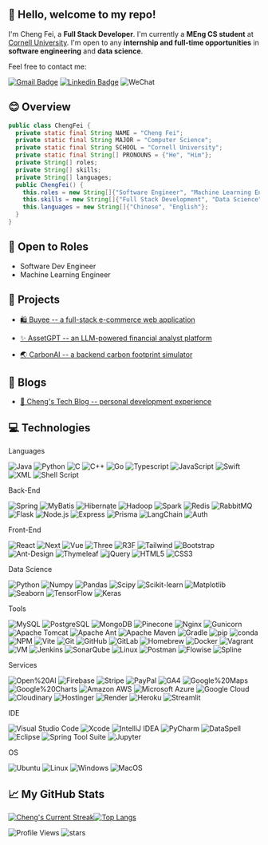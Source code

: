 ## 👋 Hello, welcome to my repo!

I'm Cheng Fei, a **Full Stack Developer**. I'm currently a **MEng CS student** at [Cornell University](https://tech.cornell.edu/). I'm open to any **internship and full-time opportunities** in **software engineering** and **data science**.

Feel free to contact me:

[![Gmail Badge](https://img.shields.io/badge/-cf482@cornell.edu-c14438?style=flat-square&logo=Gmail&logoColor=white&link=mailto:cf482@cornell.edu)](mailto:cf482@cornell.edu)
[![Linkedin Badge](https://img.shields.io/badge/-Cheng_Fei-blue?style=flat-square&logo=Linkedin&logoColor=white&link=https://www.linkedin.com/in/cheng-fei-cf482/)](https://www.linkedin.com/in/cheng-fei-cf482/)
![WeChat](https://img.shields.io/badge/fc15051860219-07C160?style=flat-square&logo=wechat&logoColor=white)

<!-- [![Outlook](https://img.shields.io/badge/-Cheng_a_Fei@outlook.com-0078D4?style=flat-square&logo=microsoft-outlook&logoColor=white&link=mailto:Cheng_a_Fei@outlook.com)](mailto:Cheng_a_Fei@outlook.com) -->

## 😊 Overview

```java
public class ChengFei {
  private static final String NAME = "Cheng Fei";
  private static final String MAJOR = "Computer Science";
  private static final String SCHOOL = "Cornell University";
  private static final String[] PRONOUNS = {"He", "Him"};
  private String[] roles;
  private String[] skills;
  private String[] languages;
  public ChengFei() {
    this.roles = new String[]{"Software Engineer", "Machine Learning Engineer"};
    this.skills = new String[]{"Full Stack Development", "Data Science"};
    this.languages = new String[]{"Chinese", "English"};
  }
}
```

## 📝 Open to Roles

- Software Dev Engineer
- Machine Learning Engineer

## 🤖 Projects

- [🛍️ Buyee -- a full-stack e-commerce web application](https://github.com/ChengaFEI/buyee-springboot-ecommerce)

- [✨ AssetGPT -- an LLM-powered financial analyst platform](https://assetgpt.streamlit.app//)

- [🌏 CarbonAI -- a backend carbon footprint simulator](https://github.com/ChengaFEI/forest-carbon-simulator)

## 📖 Blogs

- [📙 Cheng's Tech Blog -- personal development experience](https://techblog.streamlit.app/)

## 💻 Technologies

Languages

![Java](https://img.shields.io/badge/-Java-black?style=flat-square&logo=java)
![Python](https://img.shields.io/badge/-Python-black?style=flat-square&logo=Python)
![C](https://img.shields.io/badge/c-black?style=flat-square&logo=c)
![C++](https://img.shields.io/badge/-C++-black?style=flat-square&logo=c)
![Go](https://img.shields.io/badge/-Go-black?style=flat-square&logo=go)
![Typescript](https://img.shields.io/badge/-Typescript-black?style=flat-square&logo=typescript)
![JavaScript](https://img.shields.io/badge/-JavaScript-black?style=flat-square&logo=javascript)
![Swift](https://img.shields.io/badge/swift-black?style=flat-square&logo=swift)
![XML](https://img.shields.io/badge/XML-black?style=flat-square&logo=XML)
![Shell Script](https://img.shields.io/badge/shell_script-black?style=flat-square&logo=gnu-bash)

Back-End

![Spring](https://img.shields.io/badge/spring-black?style=flat-square&logo=spring)
![MyBatis](https://img.shields.io/badge/MyBatis-black?style=flat-square&logo=MyBatis)
![Hibernate](https://img.shields.io/badge/Hibernate-black?style=flat-square&logo=Hibernate)
![Hadoop](https://img.shields.io/badge/Hadoop-black?style=flat-square&logo=Hadoop)
![Spark](https://img.shields.io/badge/Spark-black?style=flat-square&logo=Apache-Spark)
![Redis](https://img.shields.io/badge/Redis-black?style=flat-square&logo=Redis)
![RabbitMQ](https://img.shields.io/badge/RabbitMQ-black?style=flat-square&logo=RabbitMQ)
![Flask](https://img.shields.io/badge/flask-black?style=flat-square&logo=flask)
![Node.js](https://img.shields.io/badge/-Node.js-black?style=flat-square&logo=Node.js)
![Express](https://img.shields.io/badge/Express-black?style=flat-square&logo=Express)
![Prisma](https://img.shields.io/badge/Prisma-black?style=flat-square&logo=Prisma)
![LangChain](https://img.shields.io/badge/LangChain-black?style=flat-square&logo=LangChain)
![Auth](https://img.shields.io/badge/Auth-black?style=flat-square&logo=Auth0)

Front-End

![React](https://img.shields.io/badge/-React-black?style=flat-square&logo=react)
![Next](https://img.shields.io/badge/Next-black?style=flat-square&logo=Next.js)
![Vue](https://img.shields.io/badge/-Vue-black?style=flat-square&logo=vue.js)
![Three](https://img.shields.io/badge/Three-black?style=flat-square&logo=Three.js)
![R3F](https://img.shields.io/badge/R3F-black?style=flat-square&logo=React)
![Tailwind](https://img.shields.io/badge/Tailwind-black?style=flat-square&logo=Tailwind-CSS)
![Bootstrap](https://img.shields.io/badge/-Bootstrap-black?style=flat-square&logo=bootstrap)
![Ant-Design](https://img.shields.io/badge/-AntDesign-black?style=flat-square&logo=ant-design)
![Thymeleaf](https://img.shields.io/badge/Thymeleaf-black?style=flat-square&logo=Thymeleaf)
![jQuery](https://img.shields.io/badge/jquery-black?style=flat-square&logo=jquery)
![HTML5](https://img.shields.io/badge/-HTML5-black?style=flat-square&logo=html5)
![CSS3](https://img.shields.io/badge/-CSS3-black?style=flat-square)

Data Science

![Python](https://img.shields.io/badge/-Python-black?style=flat-square&logo=Python)
![Numpy](https://img.shields.io/badge/Numpy-black?style=flat-square&logo=Numpy)
![Pandas](https://img.shields.io/badge/Pandas-black?style=flat-square&logo=Pandas)
![Scipy](https://img.shields.io/badge/Scipy-black?style=flat-square&logo=Scipy)
![Scikit-learn](https://img.shields.io/badge/Scikit--learn-black?style=flat-square&logo=scikit-learn)
![Matplotlib](https://img.shields.io/badge/Matplotlib-black?style=flat-square&logo=Matplotlib)
![Seaborn](https://img.shields.io/badge/Seaborn-black?style=flat-square&logo=Seaborn)
![TensorFlow](https://img.shields.io/badge/TensorFlow-black?style=flat-square&logo=TensorFlow)
![Keras](https://img.shields.io/badge/Keras-black?style=flat-square&logo=Keras)

Tools

![MySQL](https://img.shields.io/badge/-MySQL-black?style=flat-square&logo=mysql)
![PostgreSQL](https://img.shields.io/badge/PostgreSQL-black?style=flat-square&logo=PostgreSQL)
![MongoDB](https://img.shields.io/badge/MongoDB-black?style=flat-square&logo=MongoDB)
![Pinecone](https://img.shields.io/badge/Pinecone-black?style=flat-square&logo=Pinecone)
![Nginx](https://img.shields.io/badge/Nginx-black?style=flat-square&logo=nginx)
![Gunicorn](https://img.shields.io/badge/gunicorn-black?style=flat-square&logo=gunicorn)
![Apache Tomcat](https://img.shields.io/badge/apache%20tomcat-black?style=flat-square&logo=apache-tomcat)
![Apache Ant](https://img.shields.io/badge/Apache%20Ant-black?style=flat-square&logo=Apache%20Ant&logoColor=white)
![Apache Maven](https://img.shields.io/badge/Apache%20Maven-black?style=flat-square&logo=Apache-Maven)
![Gradle](https://img.shields.io/badge/Gradle-black?style=flat-square&logo=Gradle)
![pip](https://img.shields.io/badge/pip-black?style=flat-square&logo=pypi)
![conda](https://img.shields.io/badge/Conda-black?style=flat-square&logo=anaconda)
![NPM](https://img.shields.io/badge/NPM-black?style=flat-square&logo=npm&logoColor=white)
![Vite](https://img.shields.io/badge/Vite-black?style=flat-square&logo=Vite)
![Git](https://img.shields.io/badge/-Git-black?style=flat-square&logo=git)
![GitHub](https://img.shields.io/badge/-GitHub-black?style=flat-square&logo=github)
![GitLab](https://img.shields.io/badge/-GitLab-black?style=flat-square&logo=gitlab)
![Homebrew](https://img.shields.io/badge/Homebrew-black?style=flat-square&logo=Homebrew)
![Docker](https://img.shields.io/badge/-Docker-black?style=flat-square&logo=docker)
![Vagrant](https://img.shields.io/badge/vagrant-black?style=flat-square&logo=vagrant)
![VM](https://img.shields.io/badge/VM-black?style=flat-square&logo=virtualbox)
![Jenkins](https://img.shields.io/badge/jenkins-black?style=flat-square&logo=jenkins)
![SonarQube](https://img.shields.io/badge/SonarQube-black?style=flat-square&logo=SonarQube)
![Linux](https://img.shields.io/badge/Linux-black?style=flat-square&logo=linux)
![Postman](https://img.shields.io/badge/Postman-black?style=flat-square&logo=postman)
![Flowise](https://img.shields.io/badge/Flowise-black?style=flat-square&logo=flowise)
![Spline](https://img.shields.io/badge/Spline-black?style=flat-square&logo=Spline)

Services

![Open%20AI](https://img.shields.io/badge/Open%20AI-black?style=flat-square&logo=openai)
![Firebase](https://img.shields.io/badge/Firebase-black?style=flat-square&logo=firebase)
![Stripe](https://img.shields.io/badge/Stripe-black?style=flat-square&logo=stripe)
![PayPal](https://img.shields.io/badge/PayPal-black?style=flat-square&logo=paypal)
![GA4](https://img.shields.io/badge/GA4-black?style=flat-square&logo=google-analytics)
![Google%20Maps](https://img.shields.io/badge/Google%20Maps-black?style=flat-square&logo=google-maps)
![Google%20Charts](https://img.shields.io/badge/Google%20Charts-black?style=flat-square&logo=google-charts)
![Amazon AWS](https://img.shields.io/badge/Amazon%20AWS-black?style=flat-square&logo=amazon-aws)
![Microsoft Azure](https://img.shields.io/badge/Microsoft%20Azure-black?style=flat-square&logo=microsoft-azure)
![Google Cloud](https://img.shields.io/badge/Google%20Cloud-black?style=flat-square&logo=google-cloud)
![Cloudinary](https://img.shields.io/badge/Cloudinary-black?style=flat-square&logo=cloudinary)
![Hostinger](https://img.shields.io/badge/Hostinger-black?style=flat-square&logo=hostinger)
![Render](https://img.shields.io/badge/Render-black?style=flat-square&logo=render)
![Heroku](https://img.shields.io/badge/-Heroku-black?style=flat-square&logo=heroku)
![Streamlit](https://img.shields.io/badge/Streamlit-black?style=flat-square&logo=streamlit)

IDE

![Visual Studio Code](https://img.shields.io/badge/Visual%20Studio%20Code-black?style=flat-square&logo=Visual-Studio-Code)
![Xcode](https://img.shields.io/badge/Xcode-black?style=flat-square&logo=Xcode)
![IntelliJ IDEA](https://img.shields.io/badge/IntelliJ%20IDEA-000000?style=flat-square&logo=IntelliJ-IDEA)
![PyCharm](https://img.shields.io/badge/PyCharm-000000?style=flat-square&logo=PyCharm)
![DataSpell](https://img.shields.io/badge/DataSpell-000000?style=flat-square&logo=DataSpell)
![Eclipse](https://img.shields.io/badge/Eclipse-black?style=flat-square&logo=Eclipse)
![Spring Tool Suite](https://img.shields.io/badge/Spring%20Tool%20Suite-black?style=flat-square&logo=Spring)
![Jupyter](https://img.shields.io/badge/Jupyter-black?style=flat-square&logo=Jupyter)

OS

![Ubuntu](https://img.shields.io/badge/Ubuntu-black?style=flat-square&logo=ubuntu)
![Linux](https://img.shields.io/badge/Linux-black?style=flat-square&logo=linux)
![Windows](https://img.shields.io/badge/Windows-black?style=flat-square&logo=windows)
![MacOS](https://img.shields.io/badge/macOS-000000?style=flat-square&logo=apple)

## 📈 My GitHub Stats

<!-- [![Cheng's GitHub stats](https://github-readme-stats.vercel.app/api?username=chengafei&count_private=true&show_icons=true&hide=prs,issues,contribs&theme=transparent&hide_border=true)](https://github.com/anuraghazra/github-readme-stats) -->

[![Cheng's Current Streak](http://github-readme-streak-stats.herokuapp.com?user=chengafei&theme=transparent&hide_border=true)](http://github-readme-streak-stats.herokuapp.com?user=chengafei&theme=transparent&hide_border=true)[![Top Langs](https://github-readme-stats.vercel.app/api/top-langs/?username=chengafei&theme=transparent&layout=compact&langs_count=8&hide=jupyter%20notebook&hide_border=true)](https://github.com/anuraghazra/github-readme-stats)

<!-- ## 📋 My LeetCode Stats -->

<!-- [![Leetcode Stats](https://leetcard.jacoblin.cool/cf482?border=0)](https://leetcard.jacoblin.cool/cf482) -->

<!-- <img src="https://leetcode-badge-showcase.vercel.app/api?username=cf482&theme=light&hide_border=true" alt="LeetCode Badges"/> -->

![Profile Views](https://komarev.com/ghpvc/?username=chengafei)
![stars](https://img.shields.io/github/stars/chengafei?style=social)
